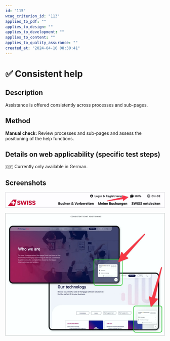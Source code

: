 ```yaml
---
id: "115"
wcag_criterion_id: "113"
applies_to_pdf: ""
applies_to_design: ""
applies_to_development: ""
applies_to_content: ""
applies_to_quality_assurance: ""
created_at: "2024-04-16 08:30:41"
---
```


# ✅ Consistent help

## Description

Assistance is offered consistently across processes and sub-pages.

## Method

**Manual check:** Review processes and sub-pages and assess the positioning of the help functions.

## Details on web applicability (specific test steps)

🇩🇪 Currently only available in German.

## Screenshots

![Hilfe-Angebot im Header der Swiss](images/hilfe-angebot-im-header-der-swiss.png)

![Chat-Möglichkeit immer an derselben Position](images/chat-mglichkeit-immer-an-derselben-position.png)